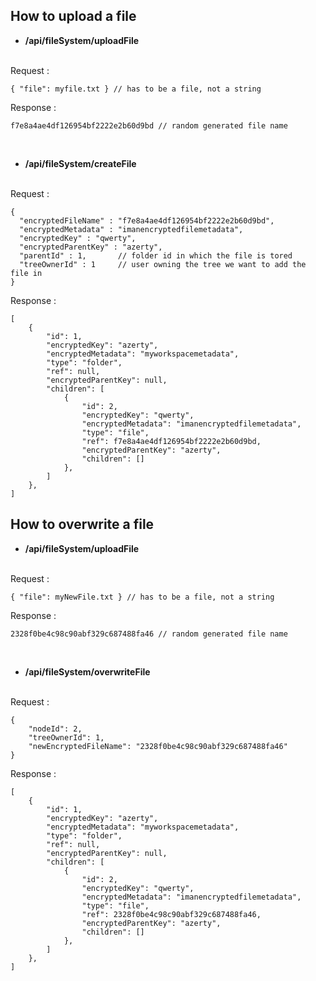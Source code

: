 ## How to upload a file

- **/api/fileSystem/uploadFile**<br><br>

Request :
```
{ "file": myfile.txt } // has to be a file, not a string
```
Response :
```
f7e8a4ae4df126954bf2222e2b60d9bd // random generated file name
```
<br>

- **/api/fileSystem/createFile**<br><br>

Request :
```
{
  "encryptedFileName" : "f7e8a4ae4df126954bf2222e2b60d9bd",
  "encryptedMetadata" : "imanencryptedfilemetadata",
  "encryptedKey" : "qwerty",
  "encryptedParentKey" : "azerty",
  "parentId" : 1,       // folder id in which the file is tored
  "treeOwnerId" : 1     // user owning the tree we want to add the file in
}
```
Response :
```
[
    {
        "id": 1,
        "encryptedKey": "azerty",
        "encryptedMetadata": "myworkspacemetadata",
        "type": "folder",
        "ref": null,
        "encryptedParentKey": null,
        "children": [
            {
                "id": 2,
                "encryptedKey": "qwerty",
                "encryptedMetadata": "imanencryptedfilemetadata",
                "type": "file",
                "ref": f7e8a4ae4df126954bf2222e2b60d9bd,
                "encryptedParentKey": "azerty",
                "children": []
            },
        ]
    },
]
```

## How to overwrite a file

- **/api/fileSystem/uploadFile**<br><br>

Request :
```
{ "file": myNewFile.txt } // has to be a file, not a string
```
Response :
```
2328f0be4c98c90abf329c687488fa46 // random generated file name
```
<br>

- **/api/fileSystem/overwriteFile**<br><br>

Request :
```
{
    "nodeId": 2,
    "treeOwnerId": 1,
    "newEncryptedFileName": "2328f0be4c98c90abf329c687488fa46"
}
```
Response :
```
[
    {
        "id": 1,
        "encryptedKey": "azerty",
        "encryptedMetadata": "myworkspacemetadata",
        "type": "folder",
        "ref": null,
        "encryptedParentKey": null,
        "children": [
            {
                "id": 2,
                "encryptedKey": "qwerty",
                "encryptedMetadata": "imanencryptedfilemetadata",
                "type": "file",
                "ref": 2328f0be4c98c90abf329c687488fa46,
                "encryptedParentKey": "azerty",
                "children": []
            },
        ]
    },
]
```

